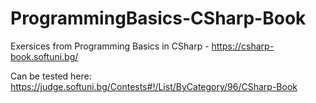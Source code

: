 # ProgrammingBasics-CSharp-Book
Exersices from Programming Basics in CSharp - https://csharp-book.softuni.bg/

Can be tested here: https://judge.softuni.bg/Contests#!/List/ByCategory/96/CSharp-Book
